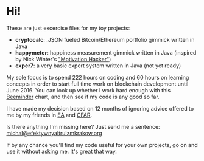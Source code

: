# Hi!
These are just excercise files for my toy projects:

- **cryptocalc**: .JSON fueled Bitcoin/Ethereum portfolio gimmick written in Java
- **happymeter**: happiness measurement gimmick written in Java (inspired by Nick Winter's ["Motivation Hacker"])
- **exper7**: a very basic expert system written in Java (not yet ready)

My sole focus is to spend 222 hours on coding and 60 hours on learning concepts in order to start full time work on blockchain development until June 2016. You can look up whether I work hard enough with this [Beeminder] chart, and then see if my code is any good so far.

I have made my decision based on 12 months of ignoring advice offered to me by my friends in [EA] and [CFAR].

Is there anything I'm missing here? Just send me a sentence: michal@efektywnyaltruizmkrakow.org

If by any chance you'll find my code useful for your own projects, go on and use it without asking me. It's great that way.


[Beeminder]: https://www.beeminder.com/michal_t/goals/code
[EA]: http://www.effectivealtruism.org
["Motivation Hacker"]: http://www.nickwinter.net/the-motivation-hacker
[CFAR]: http://rationality.org/
